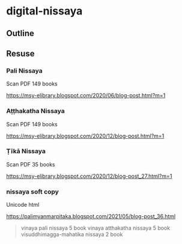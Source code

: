 # digital-nissaya

## Outline




## Resuse

### Pali Nissaya

Scan PDF 149 books

https://msy-elibrary.blogspot.com/2020/06/blog-post.html?m=1

### Aṭṭhakatha Nissaya

Scan PDF 149 books

https://msy-elibrary.blogspot.com/2020/12/blog-post.html?m=1

### Ṭīkā Nissaya

Scan PDF 35 books

https://msy-elibrary.blogspot.com/2020/12/blog-post_27.html?m=1

### nissaya soft copy

Unicode html

https://palimyanmarpitaka.blogspot.com/2021/05/blog-post_36.html

>vinaya pali nissaya 5 book
>vinaya atthakatha nissaya 5 book
>visuddhimagga-mahatika nissaya 2 book